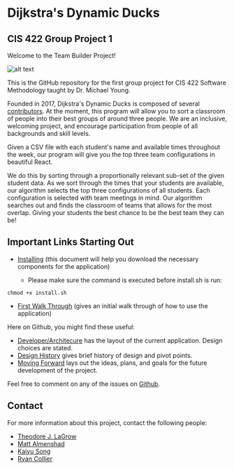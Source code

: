 # Dijkstra's Dynamic Ducks
## CIS 422 Group Project 1

Welcome to the Team Builder Project!

![alt text](https://github.com/tjlagrow/CIS-422-Group-Project-1/blob/master/Other_Files/dijkras_duck.png)

This is the GitHub repository for the first group project for CIS 422 Software Methodology taught by Dr. Michael Young.

Founded in 2017, Dijkstra's Dynamic Ducks is composed of several [contributors](https://github.com/tjlagrow/CIS-422-Group-Project-1/wiki/Contributors). 
At the moment, this program will allow you to sort a classroom of people into their best groups 
of around three people.  We are an inclusive, welcoming project, and encourage participation from 
people of all backgrounds and skill levels.

Given a CSV file with each student's name and available times throughout the week,
our program will give you the top three team configurations in beautiful React.

We do this by sorting through a proportionally relevant sub-set of the given student data.
As we sort through the times that your students are available, our algorithm selects the
top three configurations of all students. Each configuration is selected with team meetings
in mind. Our algorithm searches out and finds the classroom of teams that allows for the
most overlap. Giving your students the best chance to be the best team they can be!


## Important Links Starting Out

* [Installing](https://github.com/tjlagrow/CIS-422-Group-Project-1/wiki/Installation-Guide) (this document will help you download the necessary components for the application)

  * Please make sure the command is executed before install.sh is run:
```
chmod +x install.sh
```

* [First Walk Through](https://github.com/tjlagrow/CIS-422-Group-Project-1/wiki/User) (gives an initial walk through of how to use the application)


Here on Github, you might find these useful:

* [Developer/Architecure](https://github.com/tjlagrow/CIS-422-Group-Project-1/wiki/Developer-Architecture) has the layout of the current application.  Design choices are stated.
* [Design History](https://github.com/tjlagrow/CIS-422-Group-Project-1/wiki/Design-History) gives brief history of design and pivot points.
* [Moving Forward](https://github.com/tjlagrow/CIS-422-Group-Project-1/wiki/Moving-Forward) lays out the ideas, plans, and goals for the future development of the project.


Feel free to comment on any of the issues on [Github](https://github.com/tjlagrow/CIS-422-Group-Project-1/issues).

## Contact

For more information about this project, contact the following people: 
- [Theodore J. LaGrow](mailto:tlagrow@uoregon.edu)
- [Matt Almenshad](mailto:almensha@uoregon.edu)
- [Kaiyu Song](mailto:kaiyus@uoregon.edu)
- [Ryan Collier](mailto:fidgetyou@gmail.com)
